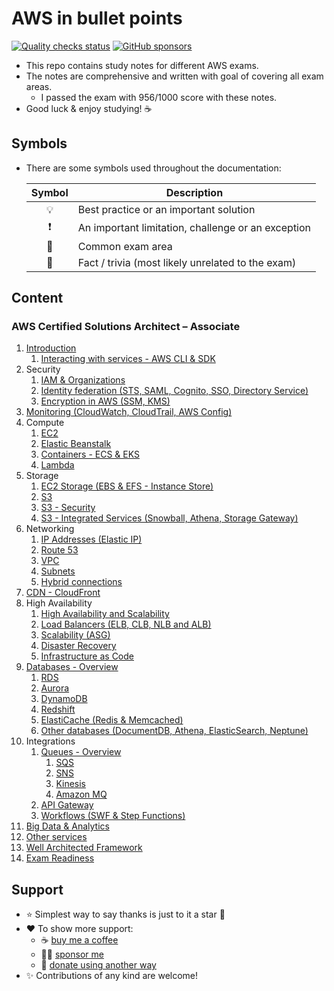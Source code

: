 # AWS in bullet points

[![Quality checks status](https://github.com/undergroundwires/AWS-in-bullet-points/workflows/Quality%20checks/badge.svg)](https://github.com/undergroundwires/AWS-in-bullet-points/actions)
[![GitHub sponsors](https://undergroundwires.dev/img/badges/donate/flat.svg)](https://undergroundwires.dev/donate?project=AWS-in-bullet-points)

- This repo contains study notes for different AWS exams.
- The notes are comprehensive and written with goal of covering all exam areas.
  - I passed the exam with 956/1000 score with these notes.
- Good luck & enjoy studying! ☕

## Symbols

- There are some symbols used throughout the documentation:

  | Symbol | Description |
  |:------:|-------------|
  | 💡 | Best practice or an important solution |
  | ❗ | An important limitation, challenge or an exception |
  | 📝 | Common exam area |
  | 🤗 | Fact / trivia (most likely unrelated to the exam) |

## Content

### AWS Certified Solutions Architect – Associate

1. [Introduction](./saa/1.%20Introduction.md)
   1. [Interacting with services - AWS CLI & SDK](./saa/1.1.%20Interacting%20with%20services%20-%20AWS%20CLI%20&%20SDK.md)
2. Security
   1. [IAM & Organizations](./saa/2.1.%20Security%20-%20IAM%20&%20Organizations.md)
   2. [Identity federation (STS, SAML, Cognito, SSO, Directory Service)](./saa/2.2.%20Security%20-%20Identity%20federation%20(STS,%20SAML,%20Cognito,%20SSO,%20Directory%20Service).md)
   3. [Encryption in AWS (SSM, KMS)](./saa/2.3.%20Security%20-%20Encryption%20in%20AWS%20(SSM,%20KMS).md)
3. [Monitoring (CloudWatch, CloudTrail, AWS Config)](./saa/3.%20Monitoring%20-%20CloudWatch,%20CloudTrail,%20AWS%20Config.md)
4. Compute
   1. [EC2](./saa/4.1.%20Compute%20-%20EC2.md)
   2. [Elastic Beanstalk](./saa/4.2.%20Compute%20-%20Elastic%20Beanstalk.md)
   3. [Containers - ECS & EKS](./saa/4.3.%20Compute%20-%20Containers%20-%20ECS%20&%20EKS.md)
   4. [Lambda](./saa/4.4.%20Compute%20-%20Lambda.md)
5. Storage
   1. [EC2 Storage (EBS & EFS - Instance Store)](./saa/5.1.%20Storage%20-%20EC2%20Storage%20(EBS%20&%20EFS%20&%20Instance%20Store).md)
   2. [S3](./saa/5.2.%20Storage%20-%20S3.md)
   3. [S3 - Security](./saa/5.3.%20Storage%20-%20S3%20-%20Security.md)
   4. [S3 - Integrated Services (Snowball, Athena, Storage Gateway)](./saa/5.4.%20Storage%20-%20S3%20Integrated%20Services%20(Snowball,%20Athena,%20Storage%20Gateway).md)
6. Networking
   1. [IP Addresses (Elastic IP)](./saa/6.1%20Networking%20-%20IP%20Addresses%20(Elastic%20IP).md)
   2. [Route 53](./saa/6.2.%20Networking%20-%20Route%2053.md)
   3. [VPC](./saa/6.3.%20Networking%20-%20VPC.md)
   4. [Subnets](./saa/6.4.%20Networking%20-%20VPC%20-%20Subnets.md)
   5. [Hybrid connections](./saa/6.5.%20Networking%20-%20Hybrid%20connections.md)
7. [CDN - CloudFront](./saa/7.%20CDN%20-%20CloudFront.md)
8. High Availability
   1. [High Availability and Scalability](./saa/8.1.%20High%20Availability%20-%20High%20Availability%20and%20Scalability.md)
   2. [Load Balancers (ELB, CLB, NLB and ALB)](./ssa/../saa/8.2.%20High%20Availability%20-%20Load%20Balancers%20(ELB,%20CLB,%20NLB%20and%20ALB).md)
   3. [Scalability (ASG)](./saa/8.3.%20High%20Availability%20-%20Scalability%20(ASG).md)
   4. [Disaster Recovery](./saa/8.4.%20High%20Availability%20-%20Disaster%20Recovery.md)
   5. [Infrastructure as Code](./saa/8.5.%20High%20Availability%20-%20Infrastructure%20as%20Code.md)
9. [Databases - Overview](./saa/9.%20Databases%20-%20Overview.md)
   1. [RDS](./saa/9.1.%20Databases%20-%20RDS.md)
   2. [Aurora](./saa/9.2.%20Databases%20-%20Aurora.md)
   3. [DynamoDB](./saa/9.3.%20Databases%20-%20DynamoDB.md)
   4. [Redshift](./saa/9.4.%20Databases%20-%20Redshift.md)
   5. [ElastiCache (Redis & Memcached)](./saa/9.5.%20Databases%20-%20ElastiCache%20(Redis%20&%20Memcached).md)
   6. [Other databases (DocumentDB, Athena, ElasticSearch, Neptune)](./saa/9.6.%20Databases%20-%20Other%20databases%20(DocumentDB,%20Athena,%20ElasticSearch,%20Neptune).md)
10. Integrations
    1. [Queues - Overview](./saa/10.1.%20Integrations%20-%20Queues%20-%20Overview.md)
       1. [SQS](./saa/10.1.1.%20Integrations%20-%20Queues%20-%20SQS.md)
       2. [SNS](./saa/10.1.2.%20Integrations%20-%20Queues%20-%20SNS.md)
       3. [Kinesis](./saa/10.1.3.%20Integrations%20-%20Queues%20-%20Kinesis.md)
       4. [Amazon MQ](./saa/10.1.4.%20Integrations%20-%20Queues%20-%20Amazon%20MQ.md)
    2. [API Gateway](./saa/10.2.%20Integrations%20-%20API%20Gateway.md)
    3. [Workflows (SWF & Step Functions)](./saa/10.3.%20Integrations%20-%20Workflows%20-%20SWF%20&%20Step%20Functions.md)
11. [Big Data & Analytics](./saa/11.%20Big%20Data%20&%20Data%20Analytics.md)
12. [Other services](./saa/12.%20Other%20services.md)
13. [Well Architected Framework](./saa/13.%20Well%20Architected%20Framework.md)
14. [Exam Readiness](./saa/14.%20Exam%20Readiness.md)

## Support

- ⭐️ Simplest way to say thanks is just to it a star 🤩
- ❤️ To show more support:
  - ☕️ [buy me a coffee](https://buymeacoffee.com/undergroundwire)
  - 👏🏿 [sponsor me](https://github.com/sponsors/undergroundwires)
  - 🎈 [donate using another way](https://undergroundwires.dev/donate)
- ✨ Contributions of any kind are welcome!
